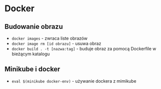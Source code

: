# Docker

## Budowanie obrazu

- `docker images` - zwraca liste obrazów
- `docker image rm [id obrazu]` - usuwa obraz
- `docker build . -t [nazwa:tag]` - buduje obraz za pomocą Dockerfile w bieżącym katalogu

## Minikube i docker

- `eval $(minikube docker-env)` - używanie dockera z mimikube